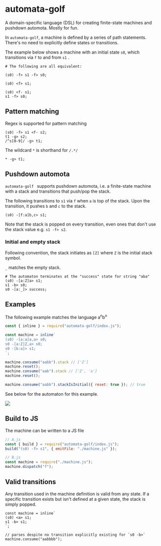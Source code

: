 # automata-golf

A domain-specific language (DSL) for creating finite-state machines and pushdown automota. 
Mostly for fun.

In `automata-golf`, a machine is defined by a series of path statements. 
There's no need to explicitly define states or transitions.

The example below shows a machine with an initial state `s0`, which transitions
via `f` to and from `s1` .

```
# The following are all equivalent:

(s0) -f> s1 -f> s0;

(s0) <f> s1;

(s0) <f- s1;
s1 -f> s0;
```

## Pattern matching

Regex is supported for pattern matching

```
(s0) -f> s1 <f- s2;
t1 -g> s2;
/^s[0-9]/ -g> t1;
```

The wildcard `*` is shorthand for `/.*/`

```
* -g> t1;
```

## Pushdown automota

`automata-golf
` supports pushdown automota, i.e. a finite-state machine with
a stack and transitions that push/pop the stack.

The following transitions to `s1` via `f` when `a` is top of the stack. 
Upon the transition, it pushes `b` and `c` to the stack.

```
(s0) -[f:a]b,c> s1;
```

Note that the stack is popped on every transition, even ones that don't use the
stack value e.g. `s1 -f> s2`.


### Initial and empty stack

Following convention, the stack initiates as `[Z]` where `Z`
is the initial stack symbol.

`_` matches the empty stack.

```
# The automaton terminates at the "success" state for string "aba"
(s0) -[a:Z]a> s1;
s1 -b> s0;
s0 -[a:_]> success;
```

## Examples

The following example matches the language a<sup>n</sup>b<sup>n</sup>

```js
const { inline } = require("automata-golf/index.js");

const machine = inline`
(s0) -[a:a]a,a> s0;
s0 -[a:Z]Z,a> s0;
s0 -[b:a]> s1;
`;

machine.consume("aabb").stack // ['Z']
machine.reset();
machine.consume("aab").stack // ['Z', 'a']
machine.reset();

machine.consume("aabb").stackIsInitial({ reset: true }); // true
```

See below for the automaton for this example. 

<img src="https://i.ibb.co/4W51LWN/Screenshot-2022-09-22-at-23-05-26.png"/>

## Build to JS

The machine can be written to a JS file

```js
// A.js
const { build } = require("automata-golf/index.js");
build("(s0) -f> s1", { emitFile: "./machine.js" });

// B.js
const machine = require("./machine.js");
machine.dispatch("f");
```


## Valid transitions

Any transition used in the machine definition is valid from any state.
If a specific transition exists but isn't defined at a given state,
the stack is simply popped.

```
const machine = inline`
(s0) <a> s1;
s1 -b> s1;
`;

// parses despite no transition explicitly existing for `s0 -b>`
machine.consume("aabbbb"); 
```
